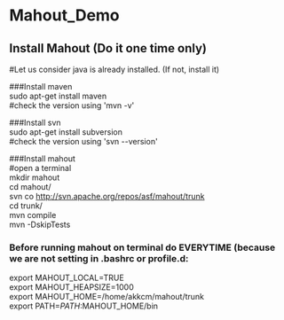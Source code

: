 # Mahout_Demo

## Install Mahout  (Do it one time only)
#Let us consider java is already installed. (If not, install it)  

###Install maven  
sudo apt-get install maven    
#check the version using 'mvn -v'  

###Install svn  
sudo apt-get install subversion  
#check the version using 'svn --version'  

###Install mahout   
#open a terminal   
mkdir mahout   
cd mahout/   
svn co http://svn.apache.org/repos/asf/mahout/trunk   
cd trunk/   
mvn compile  
mvn -DskipTests   

### Before running mahout on terminal do EVERYTIME (because we are not setting in .bashrc or profile.d:  
export MAHOUT_LOCAL=TRUE   
export MAHOUT_HEAPSIZE=1000    
export MAHOUT_HOME=/home/akkcm/mahout/trunk  
export PATH=$PATH:$MAHOUT_HOME/bin    


